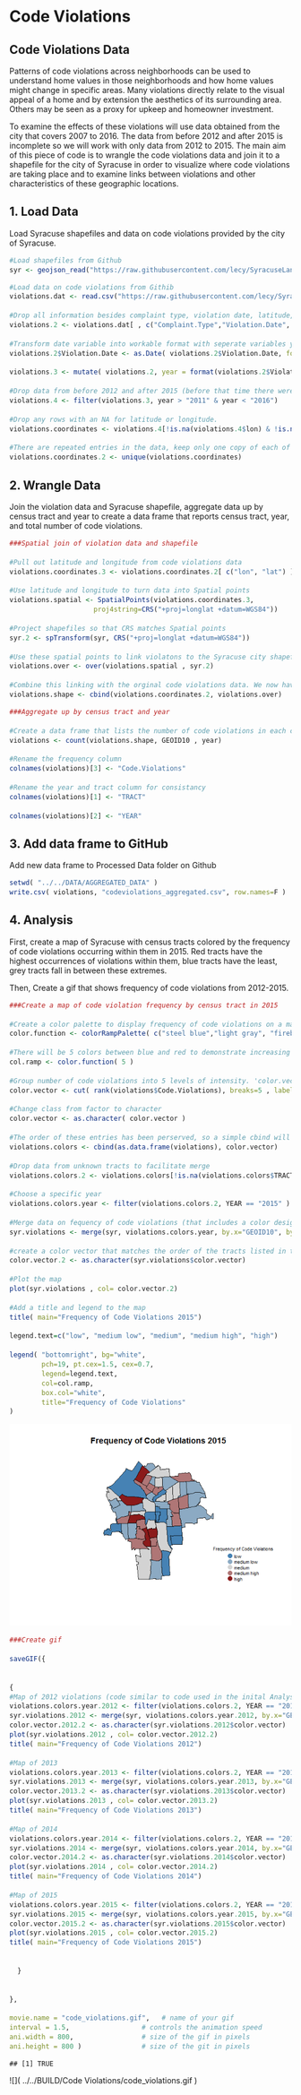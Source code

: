 # Code Violations



## Code Violations Data

Patterns of code violations across neighborhoods can be used to understand home values in those neighborhoods and how home values might change in specific areas. Many violations directly relate to the visual appeal of a home and by extension the aesthetics of its surrounding area. Others may be seen as a proxy for upkeep and homeowner investment. 

To examine the effects of these violations will use data obtained from the city that covers 2007 to 2016. The data from before 2012 and after 2015 is incomplete so we will work with only data from 2012 to 2015. The main aim of this piece of code is to wrangle the code violations data and join it to a shapefile for the city of Syracuse in order to visualize where code violations are taking place and to examine links between violations and other characteristics of these geographic locations.  

## 1. Load Data

Load Syracuse shapefiles and data on code violations provided by the city of Syracuse.


```r
#Load shapefiles from Github
syr <- geojson_read("https://raw.githubusercontent.com/lecy/SyracuseLandBank/master/SHAPEFILES/SYRCensusTracts.geojson", method="local", what="sp" )
```



```r
#Load data on code violations from Githib
violations.dat <- read.csv("https://raw.githubusercontent.com/lecy/SyracuseLandBank/master/DATA/RAW_DATA/codeviolations.csv", header = TRUE)

#Drop all information besides complaint type, violation date, latitude, and longitude
violations.2 <- violations.dat[ , c("Complaint.Type","Violation.Date", "Address", "lat","lon") ]

#Transform date variable into workable format with seperate variables year
violations.2$Violation.Date <- as.Date( violations.2$Violation.Date, format="%m/%d/%Y" )

violations.3 <- mutate( violations.2, year = format(violations.2$Violation.Date, format = "%Y"))

#Drop data from before 2012 and after 2015 (before that time there were less than 60 violatiions logged in each year, after there were around 500. Between 2012 and 2015 each year has around 5,000 violations so we can assume the other data is incomplete)
violations.4 <- filter(violations.3, year > "2011" & year < "2016")

#Drop any rows with an NA for latitude or longitude.
violations.coordinates <- violations.4[!is.na(violations.4$lon) & !is.na(violations.4$lat), ]

#There are repeated entries in the data, keep only one copy of each of these
violations.coordinates.2 <- unique(violations.coordinates)
```

## 2. Wrangle Data

Join the violation data and Syracuse shapefile, aggregate data up by census tract and year to create a data frame that reports census tract, year, and total number of code violations.


```r
###Spatial join of violation data and shapefile

#Pull out latitude and longitude from code violations data
violations.coordinates.3 <- violations.coordinates.2[ c("lon", "lat") ]

#Use latitude and longitude to turn data into Spatial points
violations.spatial <- SpatialPoints(violations.coordinates.3,
                     proj4string=CRS("+proj=longlat +datum=WGS84"))

#Project shapefiles so that CRS matches Spatial points
syr.2 <- spTransform(syr, CRS("+proj=longlat +datum=WGS84"))

#Use these spatial points to link violatons to the Syracuse city shapefile by geographic location
violations.over <- over(violations.spatial , syr.2)

#Combine this linking with the orginal code violations data. We now have a data frame with rows that have code violation information and information about the tract that the violation is located within
violations.shape <- cbind(violations.coordinates.2, violations.over)
```



```r
###Aggregate up by census tract and year

#Create a data frame that lists the number of code violations in each census tract by year
violations <- count(violations.shape, GEOID10 , year)

#Rename the frequency column
colnames(violations)[3] <- "Code.Violations"

#Rename the year and tract column for consistancy
colnames(violations)[1] <- "TRACT"

colnames(violations)[2] <- "YEAR"
```

## 3. Add data frame to GitHub

Add new data frame to Processed Data folder on Github 


```r
setwd( "../../DATA/AGGREGATED_DATA" )
write.csv( violations, "codeviolations_aggregated.csv", row.names=F )
```

## 4. Analysis

First, create a map of Syracuse with census tracts colored by the frequency of code violations occurring within them in 2015. Red tracts have the highest occurrences of violations within them, blue tracts have the least, grey tracts fall in between these extremes.

Then, Create a gif that shows frequency of code violations from 2012-2015.


```r
###Create a map of code violation frequency by census tract in 2015

#Create a color palette to display frequency of code violations on a map: red will represent high values, blue will represnt low
color.function <- colorRampPalette( c("steel blue","light gray", "firebrick4" ) )

#There will be 5 colors between blue and red to demonstrate increasing intensity
col.ramp <- color.function( 5 )

#Group number of code violations into 5 levels of intensity. 'color.vector' will display the code for the color of the group that each census tract now belongs to 
color.vector <- cut( rank(violations$Code.Violations), breaks=5 , labels=col.ramp )

#Change class from factor to character
color.vector <- as.character( color.vector )

#The order of these entries has been perserved, so a simple cbind will match each row with the color code corresponds to it (based on the number of code violations in that row)
violations.colors <- cbind(as.data.frame(violations), color.vector)

#Drop data from unknown tracts to facilitate merge
violations.colors.2 <- violations.colors[!is.na(violations.colors$TRACT), ]

#Choose a specific year
violations.colors.year <- filter(violations.colors.2, YEAR == "2015" )

#Merge data on fequency of code violations (that includes a color designation) with the syracuse shapefile 
syr.violations <- merge(syr, violations.colors.year, by.x="GEOID10", by.y="TRACT")

#create a color vector that matches the order of the tracts listed in this newly merged data frame
color.vector.2 <- as.character(syr.violations$color.vector)

#Plot the map
plot(syr.violations , col= color.vector.2)

#Add a title and legend to the map
title( main="Frequency of Code Violations 2015")

legend.text=c("low", "medium low", "medium", "medium high", "high")

legend( "bottomright", bg="white",
        pch=19, pt.cex=1.5, cex=0.7,
        legend=legend.text, 
        col=col.ramp, 
        box.col="white",
        title="Frequency of Code Violations" 
)
```

![](Download_and_clean_code_violations_files/figure-html/unnamed-chunk-6-1.png)<!-- -->


```r
###Create gif

saveGIF({


{
#Map of 2012 violations (code similar to code used in the inital Analysis section)
violations.colors.year.2012 <- filter(violations.colors.2, YEAR == "2012" )
syr.violations.2012 <- merge(syr, violations.colors.year.2012, by.x="GEOID10", by.y="TRACT")
color.vector.2012.2 <- as.character(syr.violations.2012$color.vector)
plot(syr.violations.2012 , col= color.vector.2012.2)
title( main="Frequency of Code Violations 2012")

#Map of 2013
violations.colors.year.2013 <- filter(violations.colors.2, YEAR == "2013" )
syr.violations.2013 <- merge(syr, violations.colors.year.2013, by.x="GEOID10", by.y="TRACT")
color.vector.2013.2 <- as.character(syr.violations.2013$color.vector)
plot(syr.violations.2013 , col= color.vector.2013.2)
title( main="Frequency of Code Violations 2013")

#Map of 2014
violations.colors.year.2014 <- filter(violations.colors.2, YEAR == "2014" )
syr.violations.2014 <- merge(syr, violations.colors.year.2014, by.x="GEOID10", by.y="TRACT")
color.vector.2014.2 <- as.character(syr.violations.2014$color.vector)
plot(syr.violations.2014 , col= color.vector.2014.2)
title( main="Frequency of Code Violations 2014")

#Map of 2015
violations.colors.year.2015 <- filter(violations.colors.2, YEAR == "2015" )
syr.violations.2015 <- merge(syr, violations.colors.year.2015, by.x="GEOID10", by.y="TRACT")
color.vector.2015.2 <- as.character(syr.violations.2015$color.vector)
plot(syr.violations.2015 , col= color.vector.2015.2)
title( main="Frequency of Code Violations 2015")

  
  }


}, 

movie.name = "code_violations.gif",   # name of your gif
interval = 1.5,                  # controls the animation speed
ani.width = 800,                 # size of the gif in pixels
ani.height = 800 )               # size of the git in pixels
```

```
## [1] TRUE
```
![]( ../../BUILD/Code Violations/code_violations.gif )
